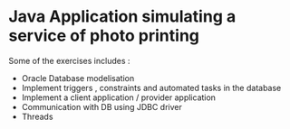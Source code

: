 # Java Application simulating a service of photo printing 

Some of the exercises includes :

* Oracle Database modelisation 
* Implement triggers , constraints and automated tasks in the database
* Implement a client application / provider application
* Communication with DB using JDBC driver 
* Threads
